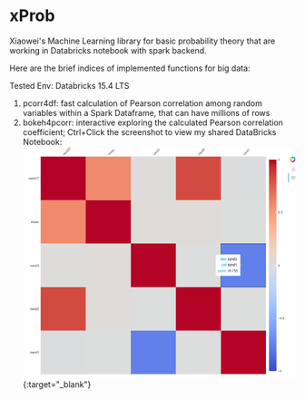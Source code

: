 # xProb

Xiaowei's Machine Learning library for basic probability theory that are working in Databricks notebook with spark backend.

Here are the brief indices of implemented functions for big data:

Tested Env: Databricks 15.4 LTS

1. pcorr4df: fast calculation of Pearson correlation among random variables within a Spark Dataframe, that can have millions of rows
2. bokeh4pcorr: interactive exploring the calculated Pearson correlation coefficient; Ctrl+Click the screenshot to view my shared DataBricks Notebook: [![Interactive covariance matrix exploration using Bokeh, in which the covariance matrix is calculated fastly using Spark.](./images/snapshots/xProb-BokehPearsonCorr__Xiaowei20250323.png)](https://databricks-prod-cloudfront.cloud.databricks.com/public/4027ec902e239c93eaaa8714f173bcfc/602088969175307/2380861729268519/7374924302554790/latest.html){:target="_blank"}
